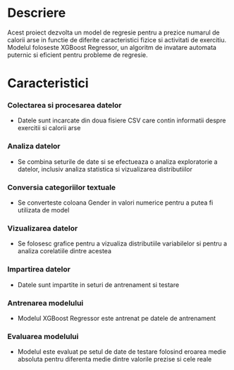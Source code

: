 <h1>Descriere</h1>
<p>Acest proiect dezvolta un model de regresie pentru a prezice numarul de calorii arse in functie de diferite caracteristici fizice si activitati de exercitiu. Modelul foloseste XGBoost Regressor, un algoritm de invatare automata puternic si eficient pentru probleme de regresie.</p>
<h1>Caracteristici</h1>
<h3>Colectarea si procesarea datelor</h2>
<ul>
  <li>Datele sunt incarcate din doua fisiere CSV care contin informatii despre exercitii si calorii arse</li>
</ul>
<h3>Analiza datelor</h3> 
<ul>
  <li>Se combina seturile de date si se efectueaza o analiza exploratorie a datelor, inclusiv analiza statistica si vizualizarea distributiilor</li>
</ul>
<h3>Conversia categoriilor textuale</h3>
<ul>
  <li>Se converteste coloana Gender in valori numerice pentru a putea fi utilizata de model</li>
</ul>
<h3>Vizualizarea datelor</h3>
<ul>
  <li>Se folosesc grafice pentru a vizualiza distributiile variabilelor si pentru a analiza corelatiile dintre acestea</li>
</ul>
<h3>Impartirea datelor</h3>
<ul>
  <li>Datele sunt impartite in seturi de antrenament si testare</li>
</ul>
<h3>Antrenarea modelului</h3>
<ul>
  <li>Modelul XGBoost Regressor este antrenat pe datele de antrenament</li>
</ul>
<h3>Evaluarea modelului</h3>
<ul>
  <li>Modelul este evaluat pe setul de date de testare folosind eroarea medie absoluta pentru diferenta medie dintre valorile prezise si cele reale</li>
</ul>

